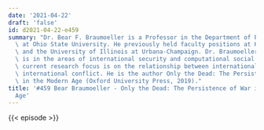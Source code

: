 ```yaml
---
date: '2021-04-22'
draft: 'false'
id: d2021-04-22-e459
summary: "Dr. Bear F. Braumoeller is a Professor in the Department of Political Science\
  \ at Ohio State University. He previously held faculty positions at Harvard University\
  \ and the University of Illinois at Urbana-Champaign. Dr. Braumoeller\u2019s research\
  \ is in the areas of international security and computational social science. His\
  \ current research focus is on the relationship between international order and\
  \ international conflict. He is the author Only the Dead: The Persistence of War\
  \ in the Modern Age (Oxford University Press, 2019)."
title: '#459 Bear Braumoeller - Only the Dead: The Persistence of War in the Modern
  Age'
---
```

{{< episode >}}
